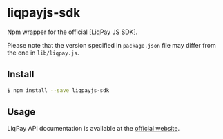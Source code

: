 # liqpayjs-sdk

Npm wrapper for the official [LiqPay JS SDK].

Please note that the version specified in `package.json` file
may differ from the one in `lib/liqpay.js`.

## Install

```sh
$ npm install --save liqpayjs-sdk
```

## Usage

LiqPay API documentation is available at the [official website].

[LiqPay SDK]: https://github.com/liqpay/sdk-nodejs
[official website]: https://www.liqpay.ua
